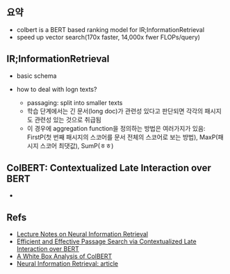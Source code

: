 ## 요약
- colbert is a BERT based ranking model for IR;InformationRetrieval
- speed up vector search(170x faster, 14,000x fwer FLOPs/query)
## IR;InformationRetrieval
- basic schema

- how to deal with logn texts?
  - passaging: split into smaller texts
  - 학습 단계에서는 긴 문서(long doc)가 관련성 있다고 판단되면 각각의 패시지도 관련성 있는 것으로 취급됨
  - 이 경우에 aggregation function을 정의하는 방법은 여러가지가 있음: FirstP(첫 번째 패시지의 스코어를 문서 전체의 스코어로 보는 방법), MaxP(패시지 스코어 최댓값), SumP(ㅎㅎ)
## ColBERT: Contextualized Late Interaction over BERT
- 
## Refs
- [Lecture Notes on Neural Information Retrieval](https://arxiv.org/pdf/2207.13443.pdf)
- [Efficient and Effective Passage Search via Contextualized Late Interaction over BERT](https://arxiv.org/pdf/2004.12832.pdf)
- [A White Box Analysis of ColBERT](https://arxiv.org/pdf/2012.09650.pdf)
- [Neural Information Retrieval: article](https://medium.com/@blogsupport/neural-information-retrieval-google-bert-6ce3cbabf7ff)



